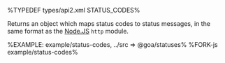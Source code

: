 %TYPEDEF types/api2.xml STATUS_CODES%

Returns an object which maps status codes to status messages, in the same format as the [Node.JS](https://nodejs.org/dist/latest/docs/api/http.html#http_http_status_codes) `http` module.

%EXAMPLE: example/status-codes, ../src => @goa/statuses%
%FORK-js example/status-codes%
